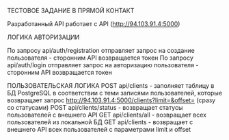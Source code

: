 ТЕСТОВОЕ ЗАДАНИЕ В ПРЯМОЙ КОНТАКТ

Разработанный API работает с API (http://94.103.91.4:5000)

ЛОГИКА АВТОРИЗАЦИИ

По запросу api/auth/registration отправляет запрос на создание пользователя - сторонним API возвращается токен
По запросу api/auth/login отправляет запрос на авторизацию пользователя - сторонним API возвращается токен

ПОЛЬЗОВАТЕЛЬСКАЯ ЛОГИКА
POST api/clients - заполняет таблицу в БД PostgreSQL в соответствии с теми записями пользователей, которые возвращает запрос http://94.103.91.4:5000/clients?limit=&offset= (сразу со статусами)
POST api/clients/status - возвращает статусы пользователей с внешнего API
GET api/clients/all - возвращает всех пользователей из локальной БД
GET api/clients - возвращает с внешнего API всех пользователей с параметрами limit и offset

